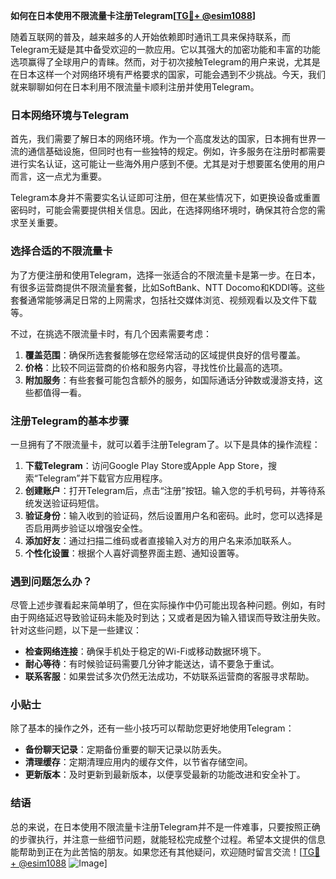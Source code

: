 **如何在日本使用不限流量卡注册Telegram[[TG💪+ @esim1088](https://t.me/s/esim1088)]**

随着互联网的普及，越来越多的人开始依赖即时通讯工具来保持联系，而Telegram无疑是其中备受欢迎的一款应用。它以其强大的加密功能和丰富的功能选项赢得了全球用户的青睐。然而，对于初次接触Telegram的用户来说，尤其是在日本这样一个对网络环境有严格要求的国家，可能会遇到不少挑战。今天，我们就来聊聊如何在日本利用不限流量卡顺利注册并使用Telegram。

### 日本网络环境与Telegram

首先，我们需要了解日本的网络环境。作为一个高度发达的国家，日本拥有世界一流的通信基础设施，但同时也有一些独特的规定。例如，许多服务在注册时都需要进行实名认证，这可能让一些海外用户感到不便。尤其是对于想要匿名使用的用户而言，这一点尤为重要。

Telegram本身并不需要实名认证即可注册，但在某些情况下，如更换设备或重置密码时，可能会需要提供相关信息。因此，在选择网络环境时，确保其符合您的需求至关重要。

### 选择合适的不限流量卡

为了方便注册和使用Telegram，选择一张适合的不限流量卡是第一步。在日本，有很多运营商提供不限流量套餐，比如SoftBank、NTT Docomo和KDDI等。这些套餐通常能够满足日常的上网需求，包括社交媒体浏览、视频观看以及文件下载等。

不过，在挑选不限流量卡时，有几个因素需要考虑：

1. **覆盖范围**：确保所选套餐能够在您经常活动的区域提供良好的信号覆盖。
2. **价格**：比较不同运营商的价格和服务内容，寻找性价比最高的选项。
3. **附加服务**：有些套餐可能包含额外的服务，如国际通话分钟数或漫游支持，这些都值得一看。

### 注册Telegram的基本步骤

一旦拥有了不限流量卡，就可以着手注册Telegram了。以下是具体的操作流程：

1. **下载Telegram**：访问Google Play Store或Apple App Store，搜索“Telegram”并下载官方应用程序。
2. **创建账户**：打开Telegram后，点击“注册”按钮。输入您的手机号码，并等待系统发送验证码短信。
3. **验证身份**：输入收到的验证码，然后设置用户名和密码。此时，您可以选择是否启用两步验证以增强安全性。
4. **添加好友**：通过扫描二维码或者直接输入对方的用户名来添加联系人。
5. **个性化设置**：根据个人喜好调整界面主题、通知设置等。

### 遇到问题怎么办？

尽管上述步骤看起来简单明了，但在实际操作中仍可能出现各种问题。例如，有时由于网络延迟导致验证码未能及时到达；又或者是因为输入错误而导致注册失败。针对这些问题，以下是一些建议：

- **检查网络连接**：确保手机处于稳定的Wi-Fi或移动数据环境下。
- **耐心等待**：有时候验证码需要几分钟才能送达，请不要急于重试。
- **联系客服**：如果尝试多次仍然无法成功，不妨联系运营商的客服寻求帮助。

### 小贴士

除了基本的操作之外，还有一些小技巧可以帮助您更好地使用Telegram：

- **备份聊天记录**：定期备份重要的聊天记录以防丢失。
- **清理缓存**：定期清理应用内的缓存文件，以节省存储空间。
- **更新版本**：及时更新到最新版本，以便享受最新的功能改进和安全补丁。

### 结语

总的来说，在日本使用不限流量卡注册Telegram并不是一件难事，只要按照正确的步骤执行，并注意一些细节问题，就能轻松完成整个过程。希望本文提供的信息能帮助到正在为此苦恼的朋友。如果您还有其他疑问，欢迎随时留言交流！[[TG💪+ @esim1088](https://t.me/s/esim1088) ![Image](https://i.postimg.cc/4NQfJmqS/Snipaste-2025-05-13-00-14-12.png)]